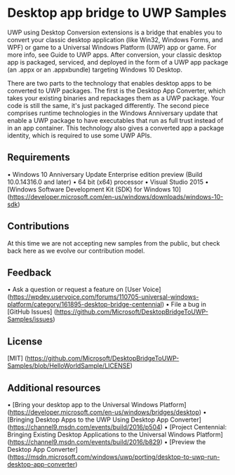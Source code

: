 # Desktop app bridge to UWP Samples

UWP using Desktop Conversion extensions is a bridge that enables you to convert your classic desktop application (like Win32, Windows Forms, and WPF) or game to a Universal Windows Platform (UWP) app or game. For more info, see Guide to UWP apps. After conversion, your classic desktop app is packaged, serviced, and deployed in the form of a UWP app package (an .appx or an .appxbundle) targeting Windows 10 Desktop.

There are two parts to the technology that enables desktop apps to be converted to UWP packages. The first is the Desktop App Converter, which takes your existing binaries and repackages them as a UWP package. Your code is still the same, it's just packaged differently. The second piece comprises runtime technologies in the Windows Anniversary update that enable a UWP package to have executables that run as full trust instead of in an app container. This technology also gives a converted app a package identity, which is required to use some UWP APIs.

## Requirements

•	Windows 10 Anniversary Update Enterprise edition preview (Build 10.0.14316.0 and later)
•	64 bit (x64) processor
•	Visual Studio 2015 
•	[Windows Software Development Kit (SDK) for Windows 10] (https://developer.microsoft.com/en-us/windows/downloads/windows-10-sdk)

## Contributions

At this time we are not accepting new samples from the public, but check back here as we evolve our contribution model.

## Feedback

•	Ask a question or request a feature on [User Voice] (https://wpdev.uservoice.com/forums/110705-universal-windows-platform/category/161895-desktop-bridge-centennial)
•	File a bug in [GitHub Issues] (https://github.com/Microsoft/DesktopBridgeToUWP-Samples/issues)
	
## License

[MIT] (https://github.com/Microsoft/DesktopBridgeToUWP-Samples/blob/HelloWorldSample/LICENSE)

## Additional resources

•	[Bring your desktop app to the Universal Windows Platform] (https://developer.microsoft.com/en-us/windows/bridges/desktop)
•	[Bringing Desktop Apps to the UWP Using Desktop App Converter] (https://channel9.msdn.com/events/build/2016/p504)
•	[Project Centennial: Bringing Existing Desktop Applications to the Universal Windows Platform] (https://channel9.msdn.com/events/build/2016/b829)
•	[Preview the Desktop App Converter] (https://msdn.microsoft.com/windows/uwp/porting/desktop-to-uwp-run-desktop-app-converter)